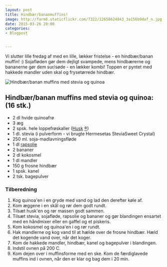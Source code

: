 ```yaml
---
layout: post
title: Hindbær/bananmuffins!
image: http://farm8.staticflickr.com/7322/12658624843_3a156b9daf_n.jpg
date: 2015-03-26 20:00
categories:
- Blogpost


---
```



Vi slutter lille fredag af med en lille, lækker fristelse - en hindbær/banan
muffin! :) Sojafløden gør dem dejligt svampede, mens hindbærerne og bananerne
gør dem sur/søde - en lækker kombi! Toppen er pyntet med hakkede mandler uden
skal og frysetørrede hindbær.

![Hindbær/banan muffins med stevia og quinoa](http://farm8.staticflickr.com/7322/12658624843_3a156b9daf.jpg)

## Hindbær/banan muffins med stevia og quinoa: (16 stk.)
- 2 dl hvide quinoafrø 
- 3 æg
- 2 spsk. hele loppefrøskaller ([Husk](http://www.husk.dk/) [®](http://www.husk.dk/))
- 1 dl. stevia (i pulverform - vi brugte Hermesetas SteviaSweet Crystal)
- 250 ml. soja-madlavningsfløde
- 1 dl [rapsolie](http://www.roedbakkegaard.dk/)
- 2 bananer
- 2 dl kokosmel
- 1 dl mandler
- 150 g frosne hindbær
- 1 spsk. kanel
- 2 tsk. bagepulver

### Tilberedning

1. Kog quinoa'en i en gryde med vand og lad den derefter køle af.
2. Kom æggene i en skål og rør dem godt rundt.
3. Tilsæt husk'en og rør massen godt sammen.
4. Tilsæt stevia, sojafløde, rapsolie og bananer og gør blandingen ensartet med
   en håndmixer eller en gaffel og et piskeris.
5. Kom kokosmel og quinoa'en i og rør rundt.
6. Hak mandlerne og kog vand til at hælde over de frosne hindbær. Hæld det
   kogende vand over, når det koger.
7. Kom de hakkede mandler, hindbær, kanel og bagepulver i blandingen.
8. Indstil ovnen på 200 C.
9. Kom dejen over i muffinsforme med en ske. Kom de færdiglavede muffins ind i
   ovnen, når den er klar og bag dem i 20 min.










